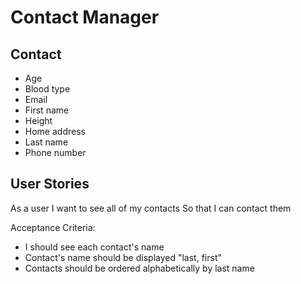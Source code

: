 # Contact Manager

## Contact

- Age
- Blood type
- Email
- First name
- Height
- Home address
- Last name
- Phone number

## User Stories

As a user
I want to see all of my contacts
So that I can contact them

Acceptance Criteria:

- I should see each contact's name
- Contact's name should be displayed "last, first"
- Contacts should be ordered alphabetically by last name
